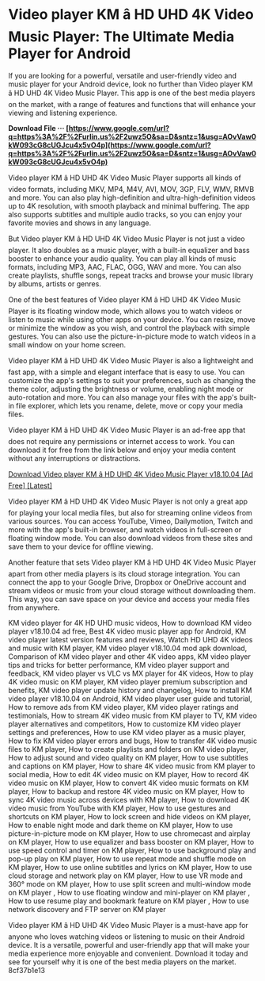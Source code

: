 
 
# Video player KM â HD UHD 4K Video Music Player: The Ultimate Media Player for Android
 
If you are looking for a powerful, versatile and user-friendly video and music player for your Android device, look no further than Video player KM â HD UHD 4K Video Music Player. This app is one of the best media players on the market, with a range of features and functions that will enhance your viewing and listening experience.
 
**Download File ··· [https://www.google.com/url?q=https%3A%2F%2Furlin.us%2F2uwz5O&sa=D&sntz=1&usg=AOvVaw0kW093cG8cUGJcu4x5vO4p](https://www.google.com/url?q=https%3A%2F%2Furlin.us%2F2uwz5O&sa=D&sntz=1&usg=AOvVaw0kW093cG8cUGJcu4x5vO4p)**


 
Video player KM â HD UHD 4K Video Music Player supports all kinds of video formats, including MKV, MP4, M4V, AVI, MOV, 3GP, FLV, WMV, RMVB and more. You can also play high-definition and ultra-high-definition videos up to 4K resolution, with smooth playback and minimal buffering. The app also supports subtitles and multiple audio tracks, so you can enjoy your favorite movies and shows in any language.
 
But Video player KM â HD UHD 4K Video Music Player is not just a video player. It also doubles as a music player, with a built-in equalizer and bass booster to enhance your audio quality. You can play all kinds of music formats, including MP3, AAC, FLAC, OGG, WAV and more. You can also create playlists, shuffle songs, repeat tracks and browse your music library by albums, artists or genres.
 
One of the best features of Video player KM â HD UHD 4K Video Music Player is its floating window mode, which allows you to watch videos or listen to music while using other apps on your device. You can resize, move or minimize the window as you wish, and control the playback with simple gestures. You can also use the picture-in-picture mode to watch videos in a small window on your home screen.
 
Video player KM â HD UHD 4K Video Music Player is also a lightweight and fast app, with a simple and elegant interface that is easy to use. You can customize the app's settings to suit your preferences, such as changing the theme color, adjusting the brightness or volume, enabling night mode or auto-rotation and more. You can also manage your files with the app's built-in file explorer, which lets you rename, delete, move or copy your media files.
 
Video player KM â HD UHD 4K Video Music Player is an ad-free app that does not require any permissions or internet access to work. You can download it for free from the link below and enjoy your media content without any interruptions or distractions.
 
[Download Video player KM â HD UHD 4K Video Music Player v18.10.04 \[Ad Free\] \[Latest\]](https://www.apkmirror.com/apk/pandora-tv/kmplayer/kmplayer-18-10-04-release/)
  
Video player KM â HD UHD 4K Video Music Player is not only a great app for playing your local media files, but also for streaming online videos from various sources. You can access YouTube, Vimeo, Dailymotion, Twitch and more with the app's built-in browser, and watch videos in full-screen or floating window mode. You can also download videos from these sites and save them to your device for offline viewing.
 
Another feature that sets Video player KM â HD UHD 4K Video Music Player apart from other media players is its cloud storage integration. You can connect the app to your Google Drive, Dropbox or OneDrive account and stream videos or music from your cloud storage without downloading them. This way, you can save space on your device and access your media files from anywhere.
 
KM video player for 4K HD UHD music videos,  How to download KM video player v18.10.04 ad free,  Best 4K video music player app for Android,  KM video player latest version features and reviews,  Watch HD UHD 4K videos and music with KM player,  KM video player v18.10.04 mod apk download,  Comparison of KM video player and other 4K video apps,  KM video player tips and tricks for better performance,  KM video player support and feedback,  KM video player vs VLC vs MX player for 4K videos,  How to play 4K video music on KM player,  KM video player premium subscription and benefits,  KM video player update history and changelog,  How to install KM video player v18.10.04 on Android,  KM video player user guide and tutorial,  How to remove ads from KM video player,  KM video player ratings and testimonials,  How to stream 4K video music from KM player to TV,  KM video player alternatives and competitors,  How to customize KM video player settings and preferences,  How to use KM video player as a music player,  How to fix KM video player errors and bugs,  How to transfer 4K video music files to KM player,  How to create playlists and folders on KM video player,  How to adjust sound and video quality on KM player,  How to use subtitles and captions on KM player,  How to share 4K video music from KM player to social media,  How to edit 4K video music on KM player,  How to record 4K video music on KM player,  How to convert 4K video music formats on KM player,  How to backup and restore 4K video music on KM player,  How to sync 4K video music across devices with KM player,  How to download 4K video music from YouTube with KM player,  How to use gestures and shortcuts on KM player,  How to lock screen and hide videos on KM player,  How to enable night mode and dark theme on KM player,  How to use picture-in-picture mode on KM player,  How to use chromecast and airplay on KM player,  How to use equalizer and bass booster on KM player,  How to use speed control and timer on KM player,  How to use background play and pop-up play on KM player,  How to use repeat mode and shuffle mode on KM player,  How to use online subtitles and lyrics on KM player,  How to use cloud storage and network play on KM player,  How to use VR mode and 360° mode on KM player,  How to use split screen and multi-window mode on KM player ,  How to use floating window and mini-player on KM player ,  How to use resume play and bookmark feature on KM player ,  How to use network discovery and FTP server on KM player
 
Video player KM â HD UHD 4K Video Music Player is a must-have app for anyone who loves watching videos or listening to music on their Android device. It is a versatile, powerful and user-friendly app that will make your media experience more enjoyable and convenient. Download it today and see for yourself why it is one of the best media players on the market.
 8cf37b1e13
 
